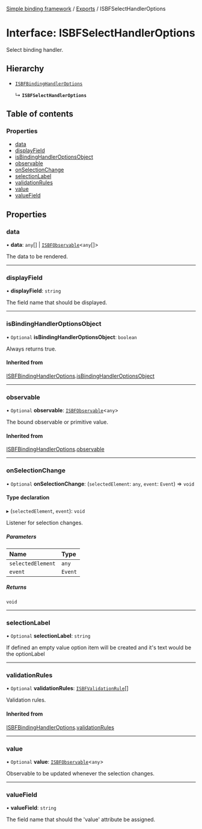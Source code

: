 [Simple binding framework](../README.md) / [Exports](../modules.md) / ISBFSelectHandlerOptions

# Interface: ISBFSelectHandlerOptions

Select binding handler.

## Hierarchy

- [`ISBFBindingHandlerOptions`](ISBFBindingHandlerOptions.md)

  ↳ **`ISBFSelectHandlerOptions`**

## Table of contents

### Properties

- [data](ISBFSelectHandlerOptions.md#data)
- [displayField](ISBFSelectHandlerOptions.md#displayfield)
- [isBindingHandlerOptionsObject](ISBFSelectHandlerOptions.md#isbindinghandleroptionsobject)
- [observable](ISBFSelectHandlerOptions.md#observable)
- [onSelectionChange](ISBFSelectHandlerOptions.md#onselectionchange)
- [selectionLabel](ISBFSelectHandlerOptions.md#selectionlabel)
- [validationRules](ISBFSelectHandlerOptions.md#validationrules)
- [value](ISBFSelectHandlerOptions.md#value)
- [valueField](ISBFSelectHandlerOptions.md#valuefield)

## Properties

### data

• **data**: `any`[] \| [`ISBFObservable`](ISBFObservable.md)<`any`[]\>

The data to be rendered.

___

### displayField

• **displayField**: `string`

The field name that should be displayed.

___

### isBindingHandlerOptionsObject

• `Optional` **isBindingHandlerOptionsObject**: `boolean`

Always returns true.

#### Inherited from

[ISBFBindingHandlerOptions](ISBFBindingHandlerOptions.md).[isBindingHandlerOptionsObject](ISBFBindingHandlerOptions.md#isbindinghandleroptionsobject)

___

### observable

• `Optional` **observable**: [`ISBFObservable`](ISBFObservable.md)<`any`\>

The bound observable or primitive value.

#### Inherited from

[ISBFBindingHandlerOptions](ISBFBindingHandlerOptions.md).[observable](ISBFBindingHandlerOptions.md#observable)

___

### onSelectionChange

• `Optional` **onSelectionChange**: (`selectedElement`: `any`, `event`: `Event`) => `void`

#### Type declaration

▸ (`selectedElement`, `event`): `void`

Listener for selection changes.

##### Parameters

| Name | Type |
| :------ | :------ |
| `selectedElement` | `any` |
| `event` | `Event` |

##### Returns

`void`

___

### selectionLabel

• `Optional` **selectionLabel**: `string`

If defined an empty value option item will be created and it's text would be the optionLabel

___

### validationRules

• `Optional` **validationRules**: [`ISBFValidationRule`](ISBFValidationRule.md)[]

Validation rules.

#### Inherited from

[ISBFBindingHandlerOptions](ISBFBindingHandlerOptions.md).[validationRules](ISBFBindingHandlerOptions.md#validationrules)

___

### value

• `Optional` **value**: [`ISBFObservable`](ISBFObservable.md)<`any`\>

Observable to be updated whenever the selection changes.

___

### valueField

• **valueField**: `string`

The field name that should the 'value' attribute be assigned.
